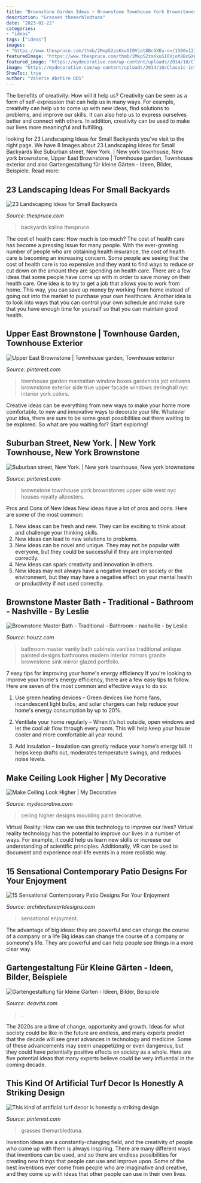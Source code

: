 ```yaml
---
title: "Brownstone Garden Ideas ~ Brownstone Townhouse York Brownstones Upper Side West Nyc Houses Royalty Allposters"
description: "Grasses themarbledtuna"
date: "2023-02-22"
categories:
- "ideas"
tags: ["ideas"]
images:
- "https://www.thespruce.com/thmb/2Mxp52zsKxuSI0Vjot8BcGXEu-o=/1500x1219/filters:no_upscale():max_bytes(150000):strip_icc()/BoreumHill-00966029dee74f7cbb0049f34b19c961.jpg"
featuredImage: "https://www.thespruce.com/thmb/2Mxp52zsKxuSI0Vjot8BcGXEu-o=/1500x1219/filters:no_upscale():max_bytes(150000):strip_icc()/BoreumHill-00966029dee74f7cbb0049f34b19c961.jpg"
featured_image: "https://mydecorative.com/wp-content/uploads/2014/10/Classic-interiors-with-beautiful-celling-moulding-designs.jpg"
image: "https://mydecorative.com/wp-content/uploads/2014/10/Classic-interiors-with-beautiful-celling-moulding-designs.jpg"
ShowToc: true
author: "Valerie Abshire DDS"
---
```



The benefits of creativity: How will it help us?
Creativity can be seen as a form of self-expression that can help us in many ways. For example, creativity can help us to come up with new ideas, find solutions to problems, and improve our skills. It can also help us to express ourselves better and connect with others. In addition, creativity can be used to make our lives more meaningful and fulfilling.

	

		
looking for 23 Landscaping Ideas for Small Backyards you've visit to the right page. We have 8 Images about 23 Landscaping Ideas for Small Backyards like Suburban street, New York. | New york townhouse, New york brownstone, Upper East Brownstone | Townhouse garden, Townhouse exterior and also Gartengestaltung für kleine Gärten - Ideen, Bilder, Beispiele. Read more:
		
    
## 23 Landscaping Ideas For Small Backyards

<img loading=lazy src="https://www.thespruce.com/thmb/2Mxp52zsKxuSI0Vjot8BcGXEu-o=/1500x1219/filters:no_upscale():max_bytes(150000):strip_icc()/BoreumHill-00966029dee74f7cbb0049f34b19c961.jpg" onerror="this.onerror=null;this.src='https://tse1.mm.bing.net/th?id=OIP.UD87FVpBNhZyHygK6_FM2gHaGB&amp;pid=15.1';" alt="23 Landscaping Ideas for Small Backyards">

_Source: thespruce.com_

>backyards kalina thespruce. 

	

The cost of health care: How much is too much?
The cost of health care has become a pressing issue for many people. With the ever-growing number of people who are obtaining health insurance, the cost of health care is becoming an increasing concern. Some people are seeing that the cost of health care is too expensive and they want to find ways to reduce or cut down on the amount they are spending on health care. There are a few ideas that some people have come up with in order to save money on their health care. One idea is to try to get a job that allows you to work from home. This way, you can save up money by working from home instead of going out into the market to purchase your own healthcare. Another idea is to look into ways that you can control your own schedule and make sure that you have enough time for yourself so that you can maintain good health.

    
## Upper East Brownstone | Townhouse Garden, Townhouse Exterior

<img loading=lazy src="https://i.pinimg.com/originals/50/80/81/5080812a1f9793ad2b28d3e8517b5805.jpg" onerror="this.onerror=null;this.src='https://tse1.mm.bing.net/th?id=OIP.1_TEEkUjpiAMslG1fxts0wHaLH&amp;pid=15.1';" alt="Upper East Brownstone | Townhouse garden, Townhouse exterior">

_Source: pinterest.com_

>townhouse garden manhattan window boxes gardenista jolt enlivens brownstone exterior side true upper facade windows deringhall nyc interior york colors. 

	

Creative ideas can be everything from new ways to make your home more comfortable, to new and innovative ways to decorate your life. Whatever your idea, there are sure to be some great possibilities out there waiting to be explored. So what are you waiting for? Start exploring!

    
## Suburban Street, New York. | New York Townhouse, New York Brownstone

<img loading=lazy src="https://i.pinimg.com/originals/3d/dd/e8/3ddde8c582a4a97baf25267aa114ea81.jpg" onerror="this.onerror=null;this.src='https://tse3.mm.bing.net/th?id=OIP.ojU7Try2c2ndy02OciFtogHaLH&amp;pid=15.1';" alt="Suburban street, New York. | New york townhouse, New york brownstone">

_Source: pinterest.com_

>brownstone townhouse york brownstones upper side west nyc houses royalty allposters. 

	

Pros and Cons of New Ideas
New ideas have a lot of pros and cons. Here are some of the most common:
1. New ideas can be fresh and new. They can be exciting to think about and challenge your thinking skills.
2. New ideas can lead to new solutions to problems.
3. New ideas can be novel and unique. They may not be popular with everyone, but they could be successful if they are implemented correctly.
4. New ideas can spark creativity and innovation in others.
5. New ideas may not always have a negative impact on society or the environment, but they may have a negative effect on your mental health or productivity if not used correctly.

    
## Brownstone Master Bath - Traditional - Bathroom - Nashville - By Leslie

<img loading=lazy src="http://st.houzz.com/simgs/80e1a827002ab296_4-5512/traditional-bathroom.jpg" onerror="this.onerror=null;this.src='https://tse4.mm.bing.net/th?id=OIP.B9uM10aNu31do9yixtgCfgHaJ2&amp;pid=15.1';" alt="Brownstone Master Bath - Traditional - Bathroom - nashville - by Leslie">

_Source: houzz.com_

>bathroom master vanity bath cabinets vanities traditional antique painted designs bathrooms modern interior mirrors granite brownstone sink mirror glazed portfolio. 

	

7 easy tips for improving your home's energy efficiency
If you're looking to improve your home's energy efficiency, there are a few easy tips to follow. Here are seven of the most common and effective ways to do so:
1) Use green heating devices – Green devices like home fans, incandescent light bulbs, and solar chargers can help reduce your home's energy consumption by up to 20%.

2) Ventilate your home regularly – When it’s hot outside, open windows and let the cool air flow through every room. This will help keep your house cooler and more comfortable all year round.

3) Add insulation – Insulation can greatly reduce your home’s energy bill. It helps keep drafts out, moderates temperature swings, and reduces noise levels.

    
## Make Ceiling Look Higher | My Decorative

<img loading=lazy src="https://mydecorative.com/wp-content/uploads/2014/10/Classic-interiors-with-beautiful-celling-moulding-designs.jpg" onerror="this.onerror=null;this.src='https://tse2.mm.bing.net/th?id=OIP.kvEzaIFpiR7cHzUYRVzPgQHaJ0&amp;pid=15.1';" alt="Make Ceiling Look Higher | My Decorative">

_Source: mydecorative.com_

>ceiling higher designs moulding paint decorative. 

	

Virtual Reality: How can we use this technology to improve our lives?
Virtual reality technology has the potential to improve our lives in a number of ways. For example, it could help us learn new skills or increase our understanding of scientific principles. Additionally, VR can be used to document and experience real-life events in a more realistic way.

    
## 15 Sensational Contemporary Patio Designs For Your Enjoyment

<img loading=lazy src="https://www.architectureartdesigns.com/wp-content/uploads/2015/03/15-Sensational-Contemporary-Patio-Designs-For-Your-Enjoyment-9.jpg" onerror="this.onerror=null;this.src='https://tse4.mm.bing.net/th?id=OIP.lgOd0r_Lz6bRAzlSuVA5SwHaE8&amp;pid=15.1';" alt="15 Sensational Contemporary Patio Designs For Your Enjoyment">

_Source: architectureartdesigns.com_

>sensational enjoyment. 

	

The advantage of big ideas: they are powerful and can change the course of a company or a life
Big ideas can change the course of a company or someone's life. They are powerful and can help people see things in a more clear way.

    
## Gartengestaltung Für Kleine Gärten - Ideen, Bilder, Beispiele

<img loading=lazy src="https://deavita.com/wp-content/uploads/2015/04/Gartengestaltung-kleine-Gaerten-platzsparende-Moebel-Sukkulente.jpg" onerror="this.onerror=null;this.src='https://tse4.mm.bing.net/th?id=OIP.43aosvbcWw852D2mNdfUeQHaE7&amp;pid=15.1';" alt="Gartengestaltung für kleine Gärten - Ideen, Bilder, Beispiele">

_Source: deavita.com_

>. 

	

The 2020s are a time of change, opportunity and growth. Ideas for what society could be like in the future are endless, and many experts predict that the decade will see great advances in technology and medicine. Some of these advancements may seem unappetizing or even dangerous, but they could have potentially positive effects on society as a whole. Here are five potential ideas that many experts believe could be very influential in the coming decade.

    
## This Kind Of Artificial Turf Decor Is Honestly A Striking Design

<img loading=lazy src="https://i.pinimg.com/originals/d6/38/86/d63886513746350df854367d63963cb3.jpg" onerror="this.onerror=null;this.src='https://tse4.mm.bing.net/th?id=OIP.KSa3m39RBmfrXOEys92x3wHaHa&amp;pid=15.1';" alt="This kind of artificial turf decor is honestly a striking design">

_Source: pinterest.com_

>grasses themarbledtuna. 

	

Invention ideas are a constantly-changing field, and the creativity of people who come up with them is always inspiring. There are many different ways that inventions can be used, and so there are endless possibilities for creating new things that people can use and improve upon. Some of the best inventions ever come from people who are imaginative and creative, and they come up with ideas that other people can use in their own lives.

